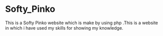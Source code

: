 # Softy_Pinko
This is a Softy Pinko website which is make by using php .This is a website in which i have used my skills for showing my knowledge.
